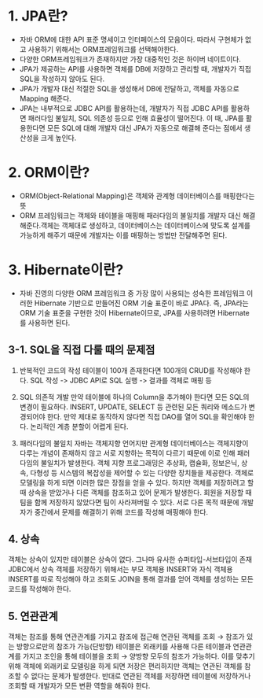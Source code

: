 # 1. JPA란?

- 자바 ORM에 대한 API 표준 명세이고 인터페이스의 모음이다. 따라서 구현체가 없고 사용하기 위해서는 ORM프레임워크를 선택해야한다.
- 다양한 ORM프레임워크가 존재하지만 가장 대중적인 것은 하이버 네이트이다.
- JPA가 제공하는 API를 사용하면 객체를 DB에 저장하고 관리할 때, 개발자가 직접 SQL을 작성하지 않아도 된다.
- JPA가 개발자 대신 적절한 SQL을 생성해서 DB에 전달하고, 객체를 자동으로 Mapping 해준다.
- JPA는 내부적으로 JDBC API를 활용하는데, 개발자가 직접 JDBC API를 활용하면 패러다임 불일치, SQL 의존성 등으로 인해 효율성이 떨어진다. 이 때, JPA를 활용한다면 모든 SQL에 대해 개발자 대신 JPA가 자동으로 해결해 준다는 점에서 생산성을 크게 높인다.

# 2. ORM이란?

- ORM(Object-Relational Mapping)은 객체와 관계형 데이터베이스를 매핑한다는 뜻
- ORM 프레임워크는 객체와 테이블을 매핑해 패러다임의 불일치를 개발자 대신 해결해준다.객체는 객체대로 생성하고, 데이터베이스는 데이터베이스에 맞도록 설계를 가능하게 해주기 때문에 개발자는 이를 매핑하는 방법만 전달해주면 된다.

# 3. Hibernate이란?

- 자바 진영의 다양한 ORM 프레임워크 중 가장 많이 사용되는 성숙한 프레임워크
  이러한 Hibernate 기반으로 만들어진 ORM 기술 표준이 바로 JPA다.
  즉, JPA라는 ORM 기술 표준을 구현한 것이 Hibernate이므로, JPA를 사용하려면 Hibernate를 사용하면 된다.

## 3-1. SQL을 직접 다룰 때의 문제점

1. 반복적인 코드의 작성
   테이블이 100개 존재한다면 100개의 CRUD를 작성해야 한다.
   SQL 작성 -> JDBC API로 SQL 실행 -> 결과를 객체로 매핑 등

2. SQL 의존적 개발
   만약 테이블에 하나의 Column을 추가해야 한다면 모든 SQL의 변경이 필요하다.
   INSERT, UPDATE, SELECT 등 관련된 모든 쿼리와 메소드가 변경되어야 한다.
   만약 제대로 동작하지 않다면 직접 DAO를 열어 SQL을 확인해야 한다.
   논리적인 계층 분할이 어렵게 된다.

3. 패러다임의 불일치
   자바는 객체지향 언어지만 관계형 데이터베이스는 객체지향이 다루는 개념이 존재하지 않고
   서로 지향하는 목적이 다르기 때문에 이로 인해 패러다임의 불일치가 발생한다.
   객체 지향 프로그래밍은 추상화, 캡슐화, 정보은닉, 상속, 다형성 등 시스템의 복잡성을 제어할 수 있는 다양한 장치들을 제공한다.
   객체로 모델링을 하게 되면 이러한 많은 장점을 얻을 수 있다.
   하지만 객체를 저장하려고 할 때 상속을 받았거나 다른 객체를 참조하고 있어 문제가 발생한다.
   회원을 저장할 때 팀을 함께 저장하지 않았다면 팀이 사라져버릴 수 있다.
   서로 다른 목적 때문에 개발자가 중간에서 문제를 해결하기 위해 코드를 작성해 매핑해야 한다.

## 4. 상속

객체는 상속이 있지만 테이블은 상속이 없다. 그나마 유사한 슈퍼타입-서브타입이 존재
JDBC에서 상속 객체를 저장하기 위해서는 부모 객체용 INSERT와 자식 객체용 INSERT를 따로 작성해야 하고
조회도 JOIN을 통해 결과를 얻어 객체를 생성하는 모든 코드를 작성해야 한다.

## 5. 연관관계

객체는 참조를 통해 연관관계를 가지고 참조에 접근해 연관된 객체를 조회 → 참조가 있는 방향으로만의 참조가 가능(단방향)
테이블은 외래키를 사용해 다른 테이블과 연관관계를 가지고 조인을 통해 테이블을 조회 → 양방향 모두의 참조가 가능하다.
이를 맞추기 위해 객체에 외래키로 모델링을 하게 되면 저장은 편리하지만 객체는 연관된 객체를 참조할 수 없다는 문제가 발생한다.
반대로 연관된 객체를 저장하면 테이블에 저장하거나 조회할 때 개발자가 모든 변환 역할을 해줘야 한다.
